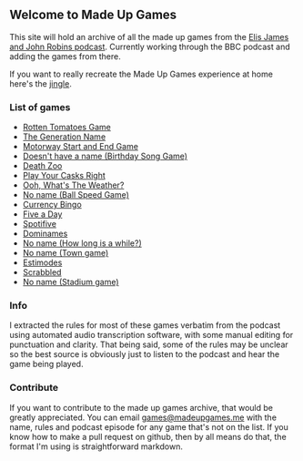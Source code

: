 ## Welcome to Made Up Games

This site will hold an archive of all the made up games from the [Elis James and John Robins podcast](https://www.bbc.co.uk/programmes/m0005fdz/episodes/downloads). Currently working through the BBC podcast and adding the games from there.

If you want to really recreate the Made Up Games experience at home here's the [jingle](audio/jingle.mp3).

### List of games

- [Rotten Tomatoes Game](games/rottentomatoesgame.md)
- [The Generation Name](games/generationname.md)
- [Motorway Start and End Game](games/motorwaystartendgame.md)
- [Doesn't have a name (Birthday Song Game)](games/birthdaysonggame.md)
- [Death Zoo](games/deathzoo.md)
- [Play Your Casks Right](games/playyourcasksright.md)
- [Ooh, What's The Weather?](games/oohwhatstheweather.md)
- [No name (Ball Speed Game)](games/ballspeedgame.md)
- [Currency Bingo](games/currencybingo.md)
- [Five a Day](games/fiveaday.md)
- [Spotifive](games/spotifive.md)
- [Dominames](games/dominames.md)
- [No name (How long is a while?)](games/howlongisawhile.md)
- [No name (Town game)](games/towngame.md)
- [Estimodes](games/estimodes.md)
- [Scrabbled](games/scrabbled.md)
- [No name (Stadium game)](games/stadiumgame.md)


### Info
I extracted the rules for most of these games verbatim from the podcast using automated audio transcription software, with some manual editing for punctuation and clarity. That being said, some of the rules may be unclear so the best source is obviously just to listen to the podcast and hear the game being played.

### Contribute
If you want to contribute to the made up games archive, that would be greatly appreciated. You can email [games@madeupgames.me](games@madeupgames.me) with the name, rules and podcast episode for any game that's not on the list. If you know how to make a pull request on github, then by all means do that, the format I'm using is straightforward markdown. 
